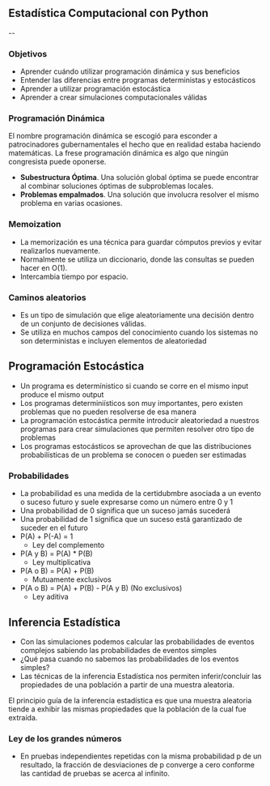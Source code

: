 ## Estadística Computacional con Python
--

### Objetivos
- Aprender cuándo utilizar programación dinámica y sus beneficios
- Entender las diferencias entre programas deterministas y estocásticos
- Aprender a utilizar programación estocástica
- Aprender a crear simulaciones computacionales válidas

### Programación Dinámica
El nombre programación dinámica se escogió para esconder a patrocinadores gubernamentales el hecho que en realidad estaba haciendo matemáticas. La frese programación dinámica es algo que ningún congresista puede oponerse.

- **Subestructura Óptima**. Una solución global óptima se puede encontrar al combinar soluciones óptimas de subproblemas locales.
- **Problemas empalmados**. Una solución que involucra resolver el mismo problema en varias ocasiones.

### Memoization
- La memorización es una técnica para guardar cómputos previos y evitar realizarlos nuevamente.
- Normalmente se utiliza un diccionario, donde las consultas se pueden hacer en O(1).
- Intercambia tiempo por espacio.

### Caminos aleatorios
- Es un tipo de simulación que elige aleatoriamente una decisión dentro de un conjunto de decisiones válidas.
- Se utiliza en muchos campos del conocimiento cuando los sistemas no son deterministas e incluyen elementos de aleatoriedad

## Programación Estocástica
- Un programa es determínistico si cuando se corre en el mismo input produce el mismo output
- Los programas determiniísticos son muy importantes, pero existen problemas que no pueden resolverse de esa manera
- La programación estocástica permite introducir aleatoriedad a nuestros programas para crear simulaciones que permiten resolver otro tipo de problemas
- Los programas estocásticos se aprovechan de que las distribuciones probabilísticas de un problema se conocen o pueden ser estimadas

### Probabilidades
- La probabilidad es una medida de la certidubmbre asociada a un evento o suceso futuro y suele expresarse como un número entre 0 y 1
- Una probabilidad de 0 significa que un suceso jamás sucederá
- Una probabilidad de 1 significa que un suceso está garantizado de suceder en el futuro
- P(A) + P(-A) = 1
    - Ley del complemento
- P(A y B) = P(A) * P(B)
    - Ley multiplicativa
- P(A o B) = P(A) + P(B)
    - Mutuamente exclusivos
- P(A o B) = P(A) + P(B) - P(A y B) (No exclusivos)
    - Ley aditiva

## Inferencia Estadística
- Con las simulaciones podemos calcular las probabilidades de eventos complejos sabiendo las probabilidades de eventos simples
- ¿Qué pasa cuando no sabemos las probabilidades de los eventos simples?
- Las técnicas de la inferencia Estadística nos permiten inferir/concluir las propiedades de una población a partir de una muestra aleatoria.

El principio guía de la inferencia estadística es que una muestra aleatoria tiende a exhibir las mismas propiedades que la población de la cual fue extraída.

### Ley de los grandes números
- En pruebas independientes repetidas con la misma probabilidad p de un resultado, la fracción de desviaciones de p converge a cero conforme las cantidad de pruebas se acerca al infinito.


